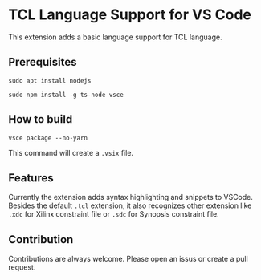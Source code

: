 # TCL Language Support for VS Code
This extension adds a basic language support for TCL language. 


## Prerequisites

```shell
sudo apt install nodejs
```

```shell
sudo npm install -g ts-node vsce
```

## How to build

```shell
vsce package --no-yarn
```

This command will create a `.vsix` file.

## Features
Currently the extension adds syntax highlighting and snippets to VSCode.
Besides the default `.tcl` extension, it also recognizes other extension like 
`.xdc` for Xilinx constraint file or `.sdc` for Synopsis constraint file.

## Contribution
Contributions are always welcome. Please open an issus or create a pull request.
